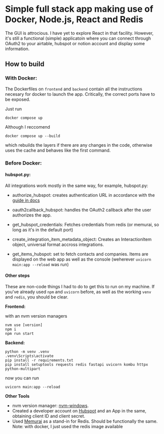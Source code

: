 # Simple full stack app making use of Docker, Node.js, React and Redis

The GUI is attrocious. I have yet to explore React in that facility. However, it's still a functional (simple) applicatoin where you can connect through OAuth2 to your airtable, hubspot or notion account and display some information.

## How to build

### With Docker:

The Dockerfiles on `frontend` and `backend` contain all the instructions necesary for docker to launch the app. Critically, the correct ports have to be exposed.

Just run 

    docker compose up

Although I reccomend

    docker compose up --build

which rebuilds the layers if there are any changes in the code, otherwise uses the cache and behaves like the first command.

### Before Docker:

#### hubspot.py:

All integrations work mostly in the same way, for example, hubspot.py:

- authorize_hubspot: creates authentication URL in accordance with the [guide in docs](https://developers.hubspot.com/docs/guides/apps/authentication/oauth-quickstart-guide)

- oauth2callback_hubspot: handles the OAuth2 callback after the user authorizes the app.

- get_hubspot_credentials: Fetches credentials from redis (or memurai, so long as it's in the default port)

- create_integration_item_metadata_object: Creates an InteractionItem object, universal format accross integrations. 

- get_items_hubspot: set to fetch contacts and companies. Items are displayed on the web app as well as the console (weherever `uvicorn main:app --reload` was run)

#### Other steps

These are non-code things I had to do to get this to run on my machine. If you've already used `npm` and `uvicorn` before, as well as the working `venv` and `redis`, you should be clear.

**Frontend:**

with an nvm version managers

    nvm use [version]
    npm i
    npm run start

**Backend:**

    python -m venv .venv
    .venv\Scripts\activate
    pip install -r requirements.txt
    pip install setuptools requests redis fastapi uvicorn kombu httpx python-multipart

now you can run 

    uvicorn main:app --reload

**Other Tools**
- nvm version manager: [nvm-windows](https://github.com/coreybutler/nvm-windows).
- Created a developer account on [Hubspot](https://developers.hubspot.com) and an App in the same, obtaining client ID and client secret.
- Used [Memurai](https://www.memurai.com/get-memurai) as a stand-in for Redis. Should be functionally the same. Note: with docker, I just used the redis image available